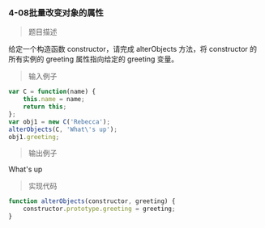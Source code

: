 ### 4-08批量改变对象的属性

> 题目描述

给定一个构造函数 constructor，请完成 alterObjects 方法，将 constructor 的所有实例的 greeting 属性指向给定的 greeting 变量。 

> 输入例子

``` js
var C = function(name) {
    this.name = name; 
    return this;
}; 
var obj1 = new C('Rebecca'); 
alterObjects(C, 'What\'s up'); 
obj1.greeting;
```

> 输出例子

What's up

> 实现代码

``` js
function alterObjects(constructor, greeting) {
	constructor.prototype.greeting = greeting;
}
```